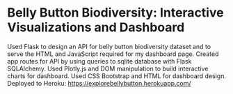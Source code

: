 # Belly Button Biodiversity: Interactive Visualizations and Dashboard
Used Flask to design an API for belly button biodiversity dataset and to serve the HTML and JavaScript required for my dashboard page. 
Created app routes for API by using queries to sqlite database with Flask SQLAlchemy.
Used Plotly.js and DOM manipulation to build interactive charts for dashboard.
Used CSS Bootstrap and HTML for dashboard design.
Deployed to Heroku: https://explorebellybutton.herokuapp.com/


